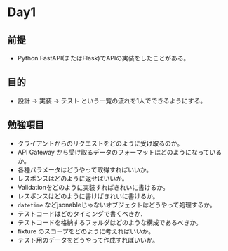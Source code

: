 # Day1

## 前提

- Python FastAPI(またはFlask)でAPIの実装をしたことがある。

## 目的

- 設計 → 実装 → テスト という一覧の流れを1人でできるようにする。


## 勉強項目

- クライアントからのリクエストをどのように受け取るのか。
- API Gateway から受け取るデータのフォーマットはどのようになっているか。
- 各種パラメータはどうやって取得すればいいか。
- レスポンスはどのように返せばいいか。
- Validationをどのように実装すればきれいに書けるか。
- レスポンスはどのように書けばきれいに書けるか。
- `datetime` などjsonableじゃないオブジェクトはどうやって処理するか。
- テストコードはどのタイミングで書くべきか.
- テストコードを格納するフォルダはどのような構成であるべきか。
- fixture のスコープをどのように考えればいいか。
- テスト用のデータをどうやって作成すればいいか。
